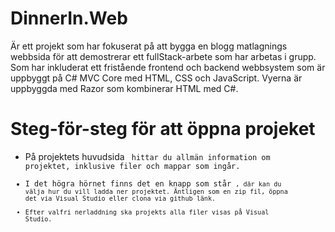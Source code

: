 # DinnerIn.Web
Är ett projekt som har fokuserat på att bygga en blogg matlagnings webbsida för att demostrerar ett fullStack-arbete som 
har arbetas i grupp. Som har inkluderat ett fristående frontend och backend webbsystem som är uppbyggt på C# MVC Core med 
HTML, CSS och JavaScript. Vyerna är uppbyggda med Razor som kombinerar HTML med C#.
# Steg-för-steg för att öppna projeket 
- På projektets huvudsida <code> hittar du allmän information om projektet, inklusive filer och mappar som ingår.
- I det högra hörnet finns det en knapp som står <code>, där kan du välja hur du vill ladda ner projektet. Äntligen som en zip fil, öppna det via Visual Studio eller clona via github länk. 
- Efter valfri nerladdning ska projekts alla filer visas på Visual Studio.
